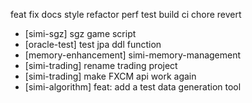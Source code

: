 feat
fix
docs
style
refactor
perf
test
build
ci
chore
revert
* [simi-sgz] sgz game script
* [oracle-test] test jpa ddl function
* [memory-enhancement] simi-memory-management
* [simi-trading] rename trading project
* [simi-trading] make FXCM api work again
* [simi-algorithm] feat: add a test data generation tool 